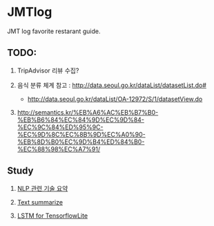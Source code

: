 # JMTlog
JMT log favorite restarant guide.

## TODO:
1. TripAdvisor 리뷰 수집?
2. 음식 분류 체계 참고 : http://data.seoul.go.kr/dataList/datasetList.do#
   
   - http://data.seoul.go.kr/dataList/OA-12972/S/1/datasetView.do
   
3. http://semantics.kr/%EB%A6%AC%EB%B7%B0-%EB%B6%84%EC%84%9D%EC%9D%84-%EC%9C%84%ED%95%9C-%EC%9D%8C%EC%8B%9D%EC%A0%90-%EB%8D%B0%EC%9D%B4%ED%84%B0-%EC%88%98%EC%A7%91/


## Study

  1. [NLP 관련 기술 요약](https://github.com/bmkim13/JMTlog/blob/master/nlp.md)

  2. [Text summarize](https://github.com/bmkim13/JMTlog/blob/master/text_sumerize.md)
  
  3. [LSTM for TensorflowLite](https://colab.research.google.com/github/tensorflow/tensorflow/blob/master/tensorflow/lite/experimental/examples/lstm/TensorFlowLite_LSTM_Keras_Tutorial.ipynb#scrollTo=wiYZoDlC5SEJ)
